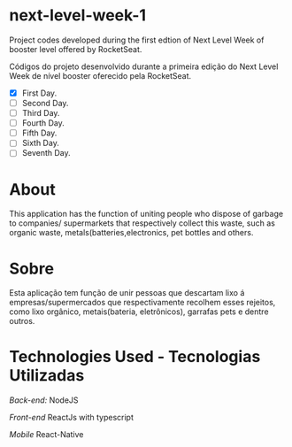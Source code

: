 # next-level-week-1


  Project codes developed during the first edtion of Next Level Week of  booster  level offered by RocketSeat.
  
  Códigos do projeto desenvolvido durante a primeira edição do Next Level Week de nível booster oferecido pela RocketSeat.

- [X] First Day.
- [ ] Second Day.
- [ ] Third Day.
- [ ] Fourth Day.
- [ ] Fifth Day.
- [ ] Sixth Day.
- [ ] Seventh Day.

# About

  This application has the function of uniting people who dispose of garbage to companies/ supermarkets that
respectively collect this waste, such as organic waste, metals(batteries,electronics, pet bottles and others.

# Sobre
  
  Esta aplicação tem função de unir pessoas que descartam lixo á empresas/supermercados que respectivamente
recolhem esses rejeitos, como lixo orgânico, metais(bateria, eletrônicos), garrafas pets e dentre outros.

# Technologies Used - Tecnologias Utilizadas

*Back-end:*
  NodeJS
  
 *Front-end*
  ReactJs with typescript
  
 *Mobile*
  React-Native
